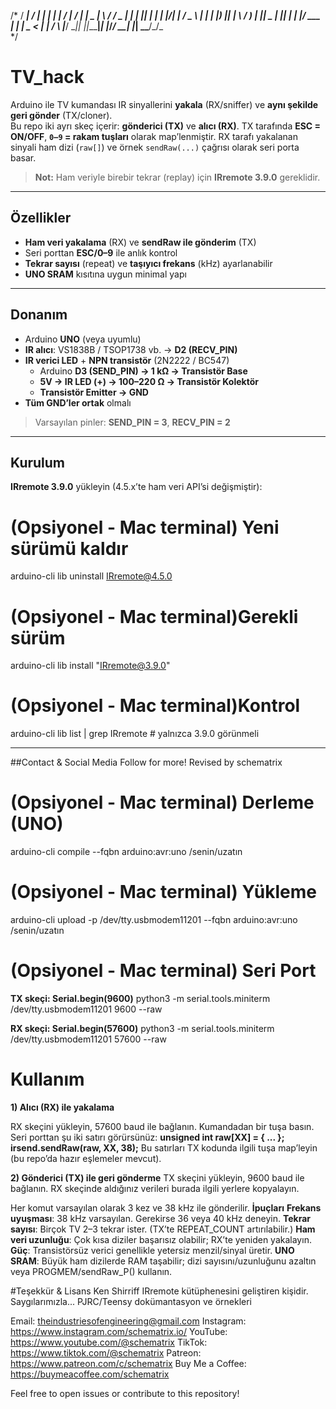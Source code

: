 /*
/ ___| / ___| | | | ____|  \/  |  / \|_   _|  _ \|_ _\ \/ /
\___ \| |   | |_| |  _| | |\/| | / _ \ | | | |_) || | \  / 
 ___) | |___|  _  | |___| |  | |/ ___ \| | |  _ < | | /  \ 
|____/ \____|_| |_|_____|_|  |_/_/   \_\_| |_| \_\___/_/\_\
*/

# TV_hack 

Arduino ile TV kumandası IR sinyallerini **yakala** (RX/sniffer) ve **aynı şekilde geri gönder** (TX/cloner).  
Bu repo iki ayrı skeç içerir: **gönderici (TX)** ve **alıcı (RX)**. TX tarafında **ESC = ON/OFF**, **`0–9` = rakam tuşları** olarak map’lenmiştir. RX tarafı yakalanan sinyali ham dizi (`raw[]`) ve örnek `sendRaw(...)` çağrısı olarak seri porta basar.

> **Not:** Ham veriyle birebir tekrar (replay) için **IRremote 3.9.0** gereklidir.

---

## Özellikler
- **Ham veri yakalama** (RX) ve **sendRaw ile gönderim** (TX)
- Seri porttan **ESC/0–9** ile anlık kontrol
- **Tekrar sayısı** (repeat) ve **taşıyıcı frekans** (kHz) ayarlanabilir
- **UNO SRAM** kısıtına uygun minimal yapı

---

## Donanım

- Arduino **UNO** (veya uyumlu)
- **IR alıcı**: VS1838B / TSOP1738 vb. → **D2 (RECV_PIN)**
- **IR verici LED** + **NPN transistör** (2N2222 / BC547)
  - Arduino **D3 (SEND_PIN) → 1 kΩ → Transistör Base**
  - **5V → IR LED (+) → 100–220 Ω → Transistör Kolektör**
  - **Transistör Emitter → GND**
- **Tüm GND’ler ortak** olmalı

> Varsayılan pinler: **SEND_PIN = 3**, **RECV_PIN = 2**

---

## Kurulum

**IRremote 3.9.0** yükleyin (4.5.x’te ham veri API’si değişmiştir):


# (Opsiyonel - Mac terminal) Yeni sürümü kaldır
arduino-cli lib uninstall IRremote@4.5.0

# (Opsiyonel - Mac terminal)Gerekli sürüm
arduino-cli lib install "IRremote@3.9.0"

# (Opsiyonel - Mac terminal)Kontrol
arduino-cli lib list | grep IRremote   # yalnızca 3.9.0 görünmeli

---
##Contact & Social Media
Follow for more!
Revised by schematrix

# (Opsiyonel - Mac terminal) Derleme (UNO)
arduino-cli compile --fqbn arduino:avr:uno /senin/uzatın

# (Opsiyonel - Mac terminal) Yükleme
arduino-cli upload -p /dev/tty.usbmodem11201 --fqbn arduino:avr:uno /senin/uzatın

# (Opsiyonel - Mac terminal) Seri Port
**TX skeçi: Serial.begin(9600)**
python3 -m serial.tools.miniterm /dev/tty.usbmodem11201 9600 --raw

**RX skeçi: Serial.begin(57600)**
python3 -m serial.tools.miniterm /dev/tty.usbmodem11201 57600 --raw

# Kullanım

**1) Alıcı (RX) ile yakalama**

RX skeçini yükleyin, 57600 baud ile bağlanın.
Kumandadan bir tuşa basın.
Seri porttan şu iki satırı görürsünüz:
**unsigned int raw[XX] = { ... };**
**irsend.sendRaw(raw, XX, 38);**
Bu satırları TX kodunda ilgili tuşa map’leyin (bu repo’da hazır eşlemeler mevcut).

**2) Gönderici (TX) ile geri gönderme**
TX skeçini yükleyin, 9600 baud ile bağlanın.
RX skeçinde aldığınız verileri burada ilgili yerlere kopyalayın.

Her komut varsayılan olarak 3 kez ve 38 kHz ile gönderilir.
**İpuçları**
**Frekans uyuşması**: 38 kHz varsayılan. Gerekirse 36 veya 40 kHz deneyin.
**Tekrar sayısı**: Birçok TV 2–3 tekrar ister. (TX’te REPEAT_COUNT artırılabilir.)
**Ham veri uzunluğu**: Çok kısa diziler başarısız olabilir; RX’te yeniden yakalayın.
**Güç**: Transistörsüz verici genellikle yetersiz menzil/sinyal üretir.
**UNO SRAM**: Büyük ham dizilerde RAM taşabilir; dizi sayısını/uzunluğunu azaltın veya PROGMEM/sendRaw_P() kullanın.

#Teşekkür & Lisans
Ken Shirriff IRremote kütüphenesini geliştiren kişidir. Saygılarımızla...
PJRC/Teensy dokümantasyon ve örnekleri

Email: theindustriesofengineering@gmail.com
Instagram: https://www.instagram.com/schematrix.io/
YouTube: https://www.youtube.com/@schematrix
TikTok: https://www.tiktok.com/@schematrix
Patreon: https://www.patreon.com/c/schematrix
Buy Me a Coffee: https://buymeacoffee.com/schematrix

Feel free to open issues or contribute to this repository!


